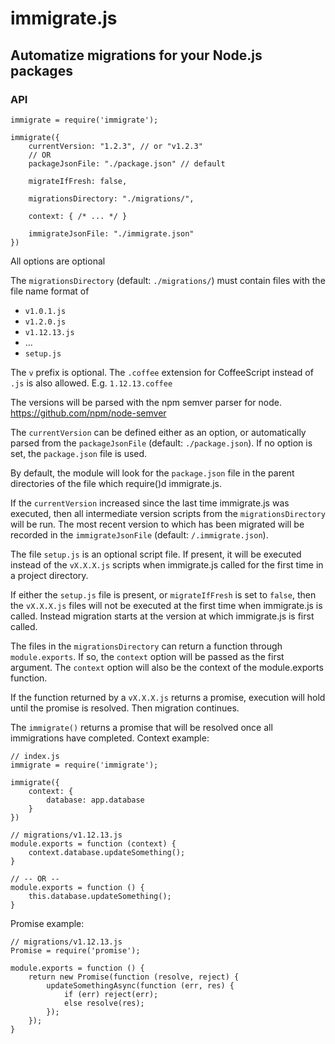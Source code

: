 # immigrate.js
## Automatize migrations for your Node.js packages

### API
```
immigrate = require('immigrate');

immigrate({
	currentVersion: "1.2.3", // or "v1.2.3"
	// OR
	packageJsonFile: "./package.json" // default
	
	migrateIfFresh: false,

	migrationsDirectory: "./migrations/",

	context: { /* ... */ }

	immigrateJsonFile: "./immigrate.json"
})
```

All options are optional

The `migrationsDirectory` (default: `./migrations/`) must contain files with the file name format of
- `v1.0.1.js`
- `v1.2.0.js`
- `v1.12.13.js`
- ...
- `setup.js`

The `v` prefix is optional. The `.coffee` extension for CoffeeScript instead of `.js` is also allowed. E.g. `1.12.13.coffee`

The versions will be parsed with the npm semver parser for node. https://github.com/npm/node-semver

The `currentVersion` can be defined either as an option, or automatically parsed from the `packageJsonFile` (default: `./package.json`). If no option is set, the `package.json` file is used.

By default, the module will look for the `package.json` file in the parent directories of the file which require()d immigrate.js.

If the `currentVersion` increased since the last time immigrate.js was executed, then all intermediate version scripts from the `migrationsDirectory` will be run. The most recent version to which has been migrated will be recorded in the `immigrateJsonFile` (default: `/.immigrate.json`).

The file `setup.js` is an optional script file. If present, it will be executed instead of the `vX.X.X.js` scripts when immigrate.js called for the first time in a project directory.

If either the `setup.js` file is present, or `migrateIfFresh` is set to `false`, then the `vX.X.X.js` files will not be executed at the first time when immigrate.js is called. Instead migration starts at the version at which immigrate.js is first called.

The files in the `migrationsDirectory` can return a function through `module.exports`. If so, the `context` option will be passed as the first argument. The `context` option will also be the context of the module.exports function.

If the function returned by a `vX.X.X.js` returns a promise, execution will hold until the promise is resolved. Then migration continues.

The `immigrate()` returns a promise that will be resolved once all immigrations have completed.
Context example:

```
// index.js
immigrate = require('immigrate');

immigrate({
	context: {
		database: app.database
	}
})
```

```
// migrations/v1.12.13.js
module.exports = function (context) {
	context.database.updateSomething();
}

// -- OR --
module.exports = function () {
	this.database.updateSomething();
}

```

Promise example:
```
// migrations/v1.12.13.js
Promise = require('promise');

module.exports = function () {
	return new Promise(function (resolve, reject) {
		updateSomethingAsync(function (err, res) {
			if (err) reject(err);
			else resolve(res);
		});
	});
}
```

